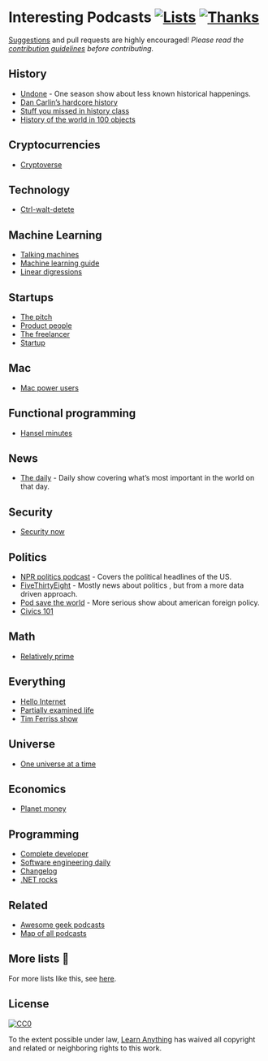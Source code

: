# Interesting Podcasts [![Lists](https://img.shields.io/badge/More%20Lists-🔖-blue.svg)](https://github.com/learn-anything/learn-anything/wiki/Curated-Lists) [![Thanks](https://img.shields.io/badge/Say%20Thanks-💗-ff69b4.svg)](https://www.patreon.com/learnanything)
[Suggestions](../../issues/) and pull requests are highly encouraged! *Please read the [contribution guidelines](contributing.md) before contributing.*

## History
- [Undone](https://gimletmedia.com/undone/) - One season show about less known historical happenings.
- [Dan Carlin’s hardcore history](http://www.dancarlin.com/hardcore-history-series/)
- [Stuff you missed in history class](http://www.missedinhistory.com/)
- [History of the world in 100 objects](http://www.bbc.co.uk/programmes/b00nrtd2/episodes/downloads)

## Cryptocurrencies
- [Cryptoverse](https://player.fm/series/the-cryptoverse)

## Technology
- [Ctrl-walt-detete](https://www.theverge.com/ctrl-walt-delete)

## Machine Learning
- [Talking machines](http://www.thetalkingmachines.com/)
- [Machine learning guide](https://itunes.apple.com/us/podcast/machine-learning-guide/id1204521130)
- [Linear digressions](http://lineardigressions.com/)

## Startups
- [The pitch](https://thepitch.fm/)
- [Product people](http://www.productpeople.tv/)
- [The freelancer](https://pjrvs.com/podcast/)
- [Startup](https://gimletmedia.com/startup/)

## Mac
- [Mac power users](https://www.relay.fm/mpu)

## Functional programming
- [Hansel minutes](https://hanselminutes.com/)

## News
- [The daily](https://www.nytimes.com/podcasts/the-daily) - Daily show covering what’s most important in the world on that day.

## Security
- [Security now](https://twit.tv/shows/security-now)

## Politics
- [NPR politics podcast](http://www.npr.org/podcasts/510310/npr-politics-podcast) - Covers the political headlines of the US.
- [FiveThirtyEight](https://fivethirtyeight.com/tag/politics-podcast/) - Mostly news about politics , but from a more data driven approach.
- [Pod save the world](https://art19.com/shows/pod-save-the-world) - More serious show about american foreign policy.
- [Civics 101](http://www.npr.org/podcasts/512508710/civics-101)

## Math
- [Relatively prime](https://briankoberlein.com/podcasts/)

## Everything
- [Hello Internet](http://www.hellointernet.fm)
- [Partially examined life](https://partiallyexaminedlife.com/)
- [Tim Ferriss show](http://tim.blog/podcast/)

## Universe
- [One universe at a time](https://briankoberlein.com/podcasts/)

## Economics
- [Planet money](http://www.npr.org/sections/money/)

## Programming
- [Complete developer](http://completedeveloperpodcast.com/)
- [Software engineering daily](https://softwareengineeringdaily.com/)
- [Changelog](https://changelog.com/)
- [.NET rocks](https://www.dotnetrocks.com/)

## Related
- [Awesome geek podcasts](https://github.com/guipdutra/awesome-geek-podcasts)
- [Map of all podcasts](http://www.muffin.works/podcastuniverse/)

## More lists 📝
For more lists like this, see [here](https://github.com/learn-anything/learn-anything/wiki/Curated-Lists).

## License
[![CC0](http://mirrors.creativecommons.org/presskit/buttons/88x31/svg/cc-zero.svg)](https://creativecommons.org/publicdomain/zero/1.0/)

To the extent possible under law, [Learn Anything](https://learn-anything.xyz) has waived all copyright and related or neighboring rights to this work.
